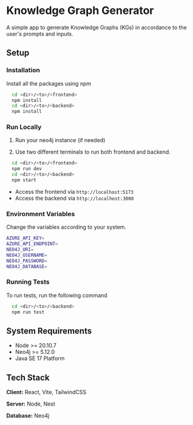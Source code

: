 # Knowledge Graph Generator

A simple app to generate Knowledge Graphs (KGs) in accordance to the user's prompts and inputs.

## Setup

### Installation

Install all the packages using npm

```bash
  cd <dir>/<to>/<frontend>
  npm install
  cd <dir>/<to>/<backend>
  npm install
```

### Run Locally

1. Run your neo4j instance (if needed)

2. Use two different terminals to run both frontend and backend.

```bash
  cd <dir>/<to>/<frontend>
  npm run dev
  cd <dir>/<to>/<backend>
  npm start
```

- Access the frontend via `http://localhost:5173`
- Access the backend via `http://localhost:3000`

### Environment Variables

Change the variables according to your system.

```bash
AZURE_API_KEY=
AZURE_API_ENDPOINT=
NEO4J_URI=
NEO4J_USERNAME=
NEO4J_PASSWORD=
NEO4J_DATABASE=
```

### Running Tests

To run tests, run the following command

```bash
  cd <dir>/<to>/<backend>
  npm run test
```

## System Requirements

- Node >= 20.10.7
- Neo4j >= 5.12.0
- Java SE 17 Platform

## Tech Stack

**Client:** React, Vite, TailwindCSS

**Server:** Node, Nest

**Database:** Neo4j
